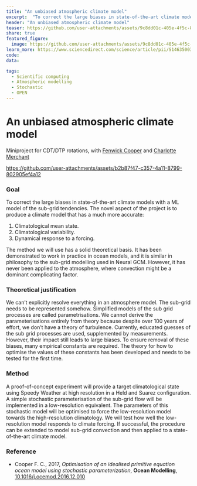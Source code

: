 ```yaml
---
title: "An unbiased atmospheric climate model"
excerpt:  "To correct the large biases in state-of-the-art climate models with a ML model of the sub-grid tendencies."
header: "An unbiased atmospheric climate model"
teaser: https://github.com/user-attachments/assets/9c8dd01c-405e-4f5c-8e8b-f2603642a507
share: true
featured_figure: 
  image: https://github.com/user-attachments/assets/9c8dd01c-405e-4f5c-8e8b-f2603642a507
learn_more: https://www.sciencedirect.com/science/article/pii/S1463500316301688
code:
data:

tags:
  - Scientific computing
  - Atmospheric modelling
  - Stochastic
  - OPEN
---
```


# An unbiased atmospheric climate model

Miniproject for CDT/DTP rotations, with [Fenwick Cooper](https://www.physics.ox.ac.uk/our-people/cooperf)
and [Charlotte Merchant](https://intelligent-earth.ox.ac.uk/people/charlotte-merchant)

https://github.com/user-attachments/assets/b2b87f47-c357-4a11-8799-802905ef4a12

### Goal

To correct the large biases in state-of-the-art climate models with a ML model of the sub-grid tendencies.
The novel aspect of the project is to produce a climate model that has a much more accurate:

1.	Climatological mean state.
2.	Climatological variability.
3.	Dynamical response to a forcing.

The method we will use has a solid theoretical basis. It has been demonstrated to work in practice in ocean models,
and it is similar in philosophy to the sub-grid modelling used in Neural GCM. However, it has never been applied to the atmosphere,
where convection might be a dominant complicating factor.

### Theoretical justification

We can’t explicitly resolve everything in an atmosphere model. The sub-grid needs to be represented somehow.
Simplified models of the sub grid processes are called parametrisations. We cannot derive the parameterisations
entirely from theory because despite over 100 years of effort, we don’t have a theory of turbulence.
Currently, educated guesses of the sub grid processes are used, supplemented by measurements.
However, their impact still leads to large biases. To ensure removal of these biases, many empirical constants are required.
The theory for how to optimise the values of these constants has been developed and needs to be tested for the first time.

### Method

A proof-of-concept experiment will provide a target climatological state using Speedy Weather at high resolution in a Held and Suarez configuration.
A simple stochastic parameterisation of the sub-grid flow will be implemented in a low-resolution equivalent.
The parameters of this stochastic model will be optimised to force the low-resolution model towards the high-resolution climatology.
We will test how well the low-resolution model responds to climate forcing. If successful, the procedure can be extended to model
sub-grid convection and then applied to a state-of-the-art climate model.

### Reference

- Cooper F. C., 2017, *Optimisation of an idealised primitive equation ocean model using stochastic parameterization*, **Ocean Modelling**, [10.1016/j.ocemod.2016.12.010](https://www.sciencedirect.com/science/article/pii/S1463500316301688)
